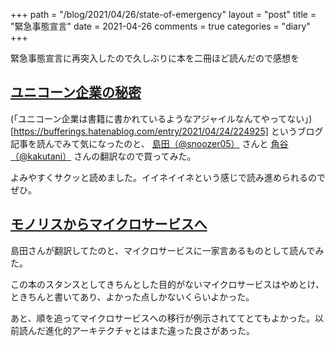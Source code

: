 +++
path = "/blog/2021/04/26/state-of-emergency"
layout = "post"
title = "緊急事態宣言"
date = 2021-04-26
comments = true
categories = "diary"
+++

緊急事態宣言に再突入したので久しぶりに本を二冊ほど読んだので感想を

## [ユニコーン企業の秘密](https://www.oreilly.co.jp/books/9784873119465/)

(「ユニコーン企業は書籍に書かれているようなアジャイルなんてやってない」)[https://bufferings.hatenablog.com/entry/2021/04/24/224925] というブログ記事を読んでみて気になったのと、 [島田（@snoozer05）](https://twitter.com/snoozer05) さんと [角谷（@kakutani）](https://twitter.com/kakutani) さんの翻訳なので買ってみた。

よみやすくサクッと読めました。イイネイイネという感じで読み進められるのでぜひ。

## [モノリスからマイクロサービスへ](https://www.oreilly.co.jp/books/9784873119311/)

島田さんが翻訳してたのと、マイクロサービスに一家言あるものとして読んでみた。

この本のスタンスとしてきちんとした目的がないマイクロサービスはやめとけ、ときちんと書いてあり、よかった点しかないくらいよかった。

あと、順を追ってマイクロサービスへの移行が例示されててとてもよかった。以前読んだ進化的アーキテクチャとはまた違った良さがあった。

